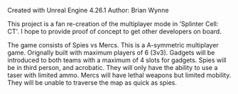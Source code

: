 Created with Unreal Engine 4.26.1
Author: Brian Wynne

This project is a fan re-creation of the multiplayer mode in 'Splinter Cell: CT'. I hope to provide proof of 
concept to get other developers on board.

The game consists of Spies vs Mercs. This is a A-symmetric multiplayer game. Orignally built with maximum players
of 6 (3v3). Gadgets will be introduced to both teams with a maximum of 4 slots for gadgets. Spies will be in third person, 
and acrobatic. They will only have the ability to use a taser with limited ammo. Mercs will have lethal weapons but limited
mobility. They will be unable to traverse the map as quick as spies.